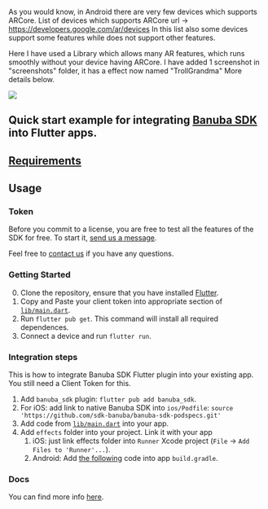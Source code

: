 
As you would know, in Android there are very few devices which supports ARCore.
List of devices which supports ARCore url -> https://developers.google.com/ar/devices
In this list also some devices support some features while does not support other features.

Here I have used a Library which allows many AR features, which runs smoothly without your device having ARCore.
I have added 1 screenshot in "screenshots" folder, it has a effect now named "TrollGrandma"
More details below.

[![](https://www.banuba.com/hubfs/Banuba_November2018/Images/Banuba%20SDK.png)](https://docs.banuba.com/)

## Quick start example for integrating [Banuba SDK](https://banuba.com/) into Flutter apps.  

## [Requirements](https://docs.banuba.com/face-ar-sdk-v1/overview/system_requirements)

## Usage

### Token
Before you commit to a license, you are free to test all the features of the SDK for free. To start it, [send us a message](https://www.banuba.com/facear-sdk/face-filters#form).  


Feel free to [contact us](https://docs.banuba.com/face-ar-sdk-v1/support) if you have any questions.

### Getting Started

0. Clone the repository, ensure that you have installed [Flutter](https://docs.flutter.dev/get-started/install).
1. Copy and Paste your client token into appropriate section of [`lib/main.dart`](lib/main.dart#L30).
2. Run `flutter pub get`. This command will install all required dependences.
3. Connect a device and run `flutter run`.

### Integration steps

This is how to integrate Banuba SDK Flutter plugin into your existing app. You still need a Client Token for this.

1. Add `banuba_sdk` plugin: `flutter pub add banuba_sdk`.
2. For iOS: add link to native Banuba SDK into `ios/Podfile`: `source 'https://github.com/sdk-banuba/banuba-sdk-podspecs.git'`
3. Add code from [`lib/main.dart`](lib/main.dart) into your app.
4. Add `effects` folder into your project. Link it with your app
    1. iOS: just link effects folder into `Runner` Xcode project (`File` -> `Add Files to 'Runner'...`).
    2. Android: Add [the following](android/app/build.gradle#L61) code into app `build.gradle`.

### Docs
You can find more info [here](https://docs.banuba.com/).
